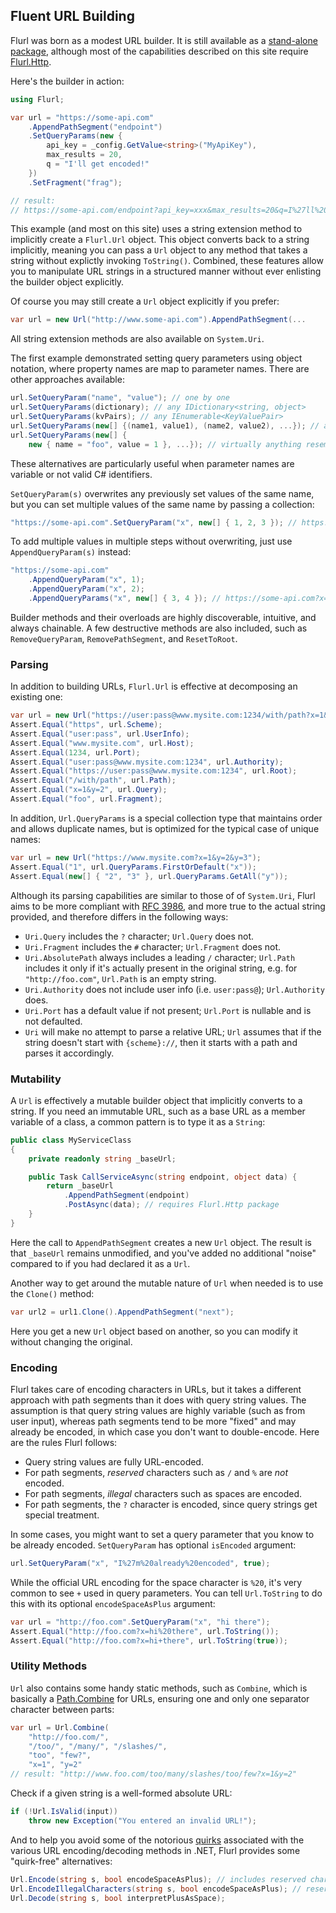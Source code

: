 ## Fluent URL Building

Flurl was born as a modest URL builder. It is still available as a [stand-alone package](https://www.nuget.org/packages/Flurl), although most of the capabilities described on this site require [Flurl.Http](https://www.nuget.org/packages/Flurl.Http).

Here's the builder in action:

```cs
using Flurl;

var url = "https://some-api.com"
	.AppendPathSegment("endpoint")
	.SetQueryParams(new {
		api_key = _config.GetValue<string>("MyApiKey"),
		max_results = 20,
		q = "I'll get encoded!"
	})
	.SetFragment("frag");

// result:
// https://some-api.com/endpoint?api_key=xxx&max_results=20&q=I%27ll%20get%20encoded%21#frag
```

This example (and most on this site) uses a string extension method to implicitly create a `Flurl.Url` object. This object converts back to a string implicitly, meaning you can pass a `Url` object to any method that takes a string without explictly invoking `ToString()`. Combined, these features allow you to manipulate URL strings in a structured manner without ever enlisting the builder object explicitly.

Of course you may still create a `Url` object explicitly if you prefer:

```cs
var url = new Url("http://www.some-api.com").AppendPathSegment(...
```

All string extension methods are also available on `System.Uri`.

The first example demonstrated setting query parameters using object notation, where property names are map to parameter names. There are other approaches available:

```cs
url.SetQueryParam("name", "value"); // one by one
url.SetQueryParams(dictionary); // any IDictionary<string, object>
url.SetQueryParams(kvPairs); // any IEnumerable<KeyValuePair>
url.SetQueryParams(new[] {(name1, value1), (name2, value2), ...}); // any collection of Tuples
url.SetQueryParams(new[] {
	new { name = "foo", value = 1 }, ...}); // virtually anything resembling name/value pairs
```

These alternatives are particularly useful when parameter names are variable or not valid C# identifiers.

`SetQueryParam(s)` overwrites any previously set values of the same name, but you can set multiple values of the same name by passing a collection:

```cs
"https://some-api.com".SetQueryParam("x", new[] { 1, 2, 3 }); // https://some-api.com?x=1&x=2&x=3
```

To add multiple values in multiple steps without overwriting, just use `AppendQueryParam(s)` instead:

```cs
"https://some-api.com"
	.AppendQueryParam("x", 1);
	.AppendQueryParam("x", 2);
	.AppendQueryParams("x", new[] { 3, 4 }); // https://some-api.com?x=1&x=2&x=3&x=4
```

Builder methods and their overloads are highly discoverable, intuitive, and always chainable. A few destructive methods are also included, such as `RemoveQueryParam`, `RemovePathSegment`, and `ResetToRoot`.

### Parsing

In addition to building URLs, `Flurl.Url` is effective at decomposing an existing one:

```cs
var url = new Url("https://user:pass@www.mysite.com:1234/with/path?x=1&y=2#foo");
Assert.Equal("https", url.Scheme);
Assert.Equal("user:pass", url.UserInfo);
Assert.Equal("www.mysite.com", url.Host);
Assert.Equal(1234, url.Port);
Assert.Equal("user:pass@www.mysite.com:1234", url.Authority);
Assert.Equal("https://user:pass@www.mysite.com:1234", url.Root);
Assert.Equal("/with/path", url.Path);
Assert.Equal("x=1&y=2", url.Query);
Assert.Equal("foo", url.Fragment);
```

In addition, `Url.QueryParams` is a special collection type that maintains order and allows duplicate names, but is optimized for the typical case of unique names:

```cs
var url = new Url("https://www.mysite.com?x=1&y=2&y=3");
Assert.Equal("1", url.QueryParams.FirstOrDefault("x"));
Assert.Equal(new[] { "2", "3" }, url.QueryParams.GetAll("y"));
```

Although its parsing capabilities are similar to those of of `System.Uri`, Flurl aims to be more compliant with  [RFC 3986](https://tools.ietf.org/html/rfc3986), and more true to the actual string provided, and therefore differs in the following ways:

- `Uri.Query` includes the `?` character; `Url.Query` does not.
- `Uri.Fragment` includes the `#` character; `Url.Fragment` does not.
- `Uri.AbsolutePath` always includes a leading `/` character; `Url.Path` includes it only if it's actually present in the original string, e.g. for `"http://foo.com"`, `Url.Path` is an empty string.
- `Uri.Authority` does not include user info (i.e. `user:pass@`); `Url.Authority` does.
- `Uri.Port` has a default value if not present; `Url.Port` is nullable and is not defaulted.
- `Uri` will make no attempt to parse a relative URL; `Url` assumes that if the string doesn't start with `{scheme}://`, then it starts with a path and parses it accordingly.

### Mutability

A `Url` is effectively a mutable builder object that implicitly converts to a string. If you need an immutable URL, such as a base URL as a member variable of a class, a common pattern is to type it as a `String`:

```cs
public class MyServiceClass
{
	private readonly string _baseUrl;

	public Task CallServiceAsync(string endpoint, object data) {
		return _baseUrl
			.AppendPathSegment(endpoint)
			.PostAsync(data); // requires Flurl.Http package
	}
}
```

Here the call to `AppendPathSegment` creates a new `Url` object. The result is that `_baseUrl` remains unmodified, and you've added no additional "noise" compared to if you had declared it as a `Url`.

Another way to get around the mutable nature of `Url` when needed is to use the `Clone()` method:

```cs
var url2 = url1.Clone().AppendPathSegment("next");
```

Here you get a new `Url` object based on another, so you can modify it without changing the original.

### Encoding

Flurl takes care of encoding characters in URLs, but it takes a different approach with path segments than it does with query string values. The assumption is that query string values are highly variable (such as from user input), whereas path segments tend to be more "fixed" and may already be encoded, in which case you don't want to double-encode. Here are the rules Flurl follows:

- Query string values are fully URL-encoded.
- For path segments, *reserved* characters such as `/` and `%` are *not* encoded.
- For path segments, *illegal* characters such as spaces are encoded.
- For path segments, the `?` character is encoded, since query strings get special treatment.

In some cases, you might want to set a query parameter that you know to be already encoded. `SetQueryParam` has optional `isEncoded` argument:

```cs
url.SetQueryParam("x", "I%27m%20already%20encoded", true);
```

While the official URL encoding for the space character is `%20`, it's very common to see `+` used in query parameters. You can tell `Url.ToString` to do this with its optional `encodeSpaceAsPlus` argument:

```cs
var url = "http://foo.com".SetQueryParam("x", "hi there");
Assert.Equal("http://foo.com?x=hi%20there", url.ToString());
Assert.Equal("http://foo.com?x=hi+there", url.ToString(true));
```

### Utility Methods

`Url` also contains some handy static methods, such as `Combine`, which is basically a [Path.Combine](http://msdn.microsoft.com/en-us/library/dd991142.aspx) for URLs, ensuring one and only one separator character between parts:

```cs
var url = Url.Combine(
    "http://foo.com/",
    "/too/", "/many/", "/slashes/",
    "too", "few?",
    "x=1", "y=2"
// result: "http://www.foo.com/too/many/slashes/too/few?x=1&y=2"
```

Check if a given string is a well-formed absolute URL:

```cs
if (!Url.IsValid(input))
	throw new Exception("You entered an invalid URL!");
```

And to help you avoid some of the notorious [quirks](https://github.com/tmenier/Flurl/issues/262) associated with the various URL encoding/decoding methods in .NET, Flurl provides some "quirk-free" alternatives:

```cs
Url.Encode(string s, bool encodeSpaceAsPlus); // includes reserved characters like / and ?
Url.EncodeIllegalCharacters(string s, bool encodeSpaceAsPlus); // reserved characters aren't touched
Url.Decode(string s, bool interpretPlusAsSpace);
```

